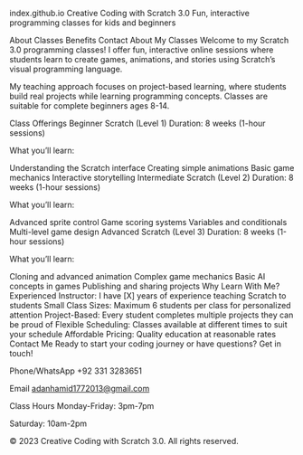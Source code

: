 index.github.io
Creative Coding with Scratch 3.0 Fun, interactive programming classes for kids and beginners

About Classes Benefits Contact About My Classes Welcome to my Scratch 3.0 programming classes! I offer fun, interactive online sessions where students learn to create games, animations, and stories using Scratch’s visual programming language.

My teaching approach focuses on project-based learning, where students build real projects while learning programming concepts. Classes are suitable for complete beginners ages 8-14.

Class Offerings Beginner Scratch (Level 1) Duration: 8 weeks (1-hour sessions)

What you’ll learn:

Understanding the Scratch interface Creating simple animations Basic game mechanics Interactive storytelling Intermediate Scratch (Level 2) Duration: 8 weeks (1-hour sessions)

What you’ll learn:

Advanced sprite control Game scoring systems Variables and conditionals Multi-level game design Advanced Scratch (Level 3) Duration: 8 weeks (1-hour sessions)

What you’ll learn:

Cloning and advanced animation Complex game mechanics Basic AI concepts in games Publishing and sharing projects Why Learn With Me? Experienced Instructor: I have [X] years of experience teaching Scratch to students Small Class Sizes: Maximum 6 students per class for personalized attention Project-Based: Every student completes multiple projects they can be proud of Flexible Scheduling: Classes available at different times to suit your schedule Affordable Pricing: Quality education at reasonable rates Contact Me Ready to start your coding journey or have questions? Get in touch!

Phone/WhatsApp +92 331 3283651

Email adanhamid1772013@gmail.com

Class Hours Monday-Friday: 3pm-7pm

Saturday: 10am-2pm

© 2023 Creative Coding with Scratch 3.0. All rights reserved.
